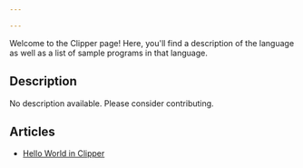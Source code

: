 ```yaml
---

---
```


Welcome to the Clipper page! Here, you'll find a description of the language as well as a list of sample programs in that language.

## Description

No description available. Please consider contributing.

## Articles

- [Hello World in Clipper](https://sampleprograms.io/projects/hello-world/clipper)
